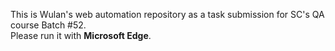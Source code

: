 This is Wulan's web automation repository as a task submission for SC's QA course Batch #52.</br>
Please run it with <b>Microsoft Edge</b>.

